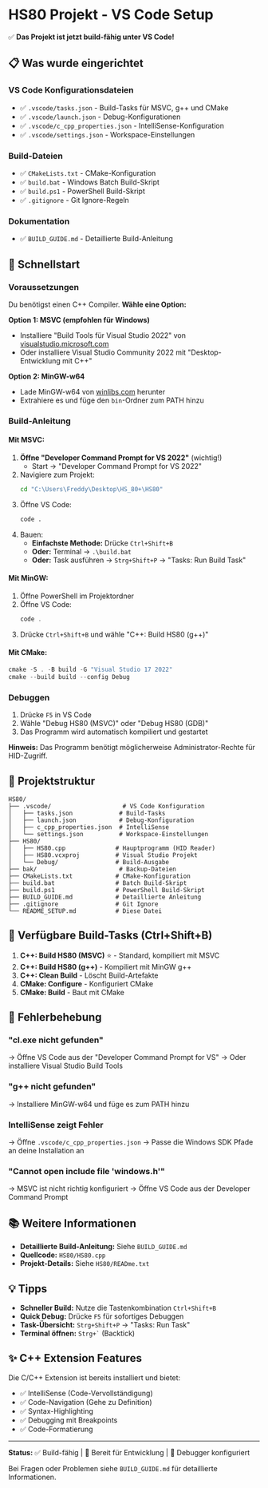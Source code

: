 # HS80 Projekt - VS Code Setup

✅ **Das Projekt ist jetzt build-fähig unter VS Code!**

## 📋 Was wurde eingerichtet

### VS Code Konfigurationsdateien
- ✅ `.vscode/tasks.json` - Build-Tasks für MSVC, g++ und CMake
- ✅ `.vscode/launch.json` - Debug-Konfigurationen
- ✅ `.vscode/c_cpp_properties.json` - IntelliSense-Konfiguration
- ✅ `.vscode/settings.json` - Workspace-Einstellungen

### Build-Dateien
- ✅ `CMakeLists.txt` - CMake-Konfiguration
- ✅ `build.bat` - Windows Batch Build-Skript
- ✅ `build.ps1` - PowerShell Build-Skript
- ✅ `.gitignore` - Git Ignore-Regeln

### Dokumentation
- ✅ `BUILD_GUIDE.md` - Detaillierte Build-Anleitung

## 🚀 Schnellstart

### Voraussetzungen

Du benötigst einen C++ Compiler. **Wähle eine Option:**

**Option 1: MSVC (empfohlen für Windows)**
- Installiere "Build Tools für Visual Studio 2022" von [visualstudio.microsoft.com](https://visualstudio.microsoft.com/de/downloads/)
- Oder installiere Visual Studio Community 2022 mit "Desktop-Entwicklung mit C++"

**Option 2: MinGW-w64**
- Lade MinGW-w64 von [winlibs.com](https://winlibs.com/) herunter
- Extrahiere es und füge den `bin`-Ordner zum PATH hinzu

### Build-Anleitung

#### Mit MSVC:
1. **Öffne "Developer Command Prompt for VS 2022"** (wichtig!)
   - Start → "Developer Command Prompt for VS 2022"
2. Navigiere zum Projekt:
   ```cmd
   cd "C:\Users\Freddy\Desktop\HS_80+\HS80"
   ```
3. Öffne VS Code:
   ```cmd
   code .
   ```
4. Bauen:
   - **Einfachste Methode:** Drücke `Ctrl+Shift+B`
   - **Oder:** Terminal → `.\build.bat`
   - **Oder:** Task ausführen → `Strg+Shift+P` → "Tasks: Run Build Task"

#### Mit MinGW:
1. Öffne PowerShell im Projektordner
2. Öffne VS Code:
   ```powershell
   code .
   ```
3. Drücke `Ctrl+Shift+B` und wähle "C++: Build HS80 (g++)"

#### Mit CMake:
```powershell
cmake -S . -B build -G "Visual Studio 17 2022"
cmake --build build --config Debug
```

### Debuggen

1. Drücke `F5` in VS Code
2. Wähle "Debug HS80 (MSVC)" oder "Debug HS80 (GDB)"
3. Das Programm wird automatisch kompiliert und gestartet

**Hinweis:** Das Programm benötigt möglicherweise Administrator-Rechte für HID-Zugriff.

## 📁 Projektstruktur

```
HS80/
├── .vscode/                    # VS Code Konfiguration
│   ├── tasks.json             # Build-Tasks
│   ├── launch.json            # Debug-Konfiguration
│   ├── c_cpp_properties.json  # IntelliSense
│   └── settings.json          # Workspace-Einstellungen
├── HS80/
│   ├── HS80.cpp              # Hauptprogramm (HID Reader)
│   ├── HS80.vcxproj          # Visual Studio Projekt
│   └── Debug/                # Build-Ausgabe
├── bak/                       # Backup-Dateien
├── CMakeLists.txt            # CMake-Konfiguration
├── build.bat                 # Batch Build-Skript
├── build.ps1                 # PowerShell Build-Skript
├── BUILD_GUIDE.md            # Detaillierte Anleitung
├── .gitignore                # Git Ignore
└── README_SETUP.md           # Diese Datei
```

## 🎯 Verfügbare Build-Tasks (Ctrl+Shift+B)

1. **C++: Build HS80 (MSVC)** ⭐ - Standard, kompiliert mit MSVC
2. **C++: Build HS80 (g++)** - Kompiliert mit MinGW g++
3. **C++: Clean Build** - Löscht Build-Artefakte
4. **CMake: Configure** - Konfiguriert CMake
5. **CMake: Build** - Baut mit CMake

## 🔧 Fehlerbehebung

### "cl.exe nicht gefunden"
→ Öffne VS Code aus der "Developer Command Prompt for VS"
→ Oder installiere Visual Studio Build Tools

### "g++ nicht gefunden"
→ Installiere MinGW-w64 und füge es zum PATH hinzu

### IntelliSense zeigt Fehler
→ Öffne `.vscode/c_cpp_properties.json`
→ Passe die Windows SDK Pfade an deine Installation an

### "Cannot open include file 'windows.h'"
→ MSVC ist nicht richtig konfiguriert
→ Öffne VS Code aus der Developer Command Prompt

## 📚 Weitere Informationen

- **Detaillierte Build-Anleitung:** Siehe `BUILD_GUIDE.md`
- **Quellcode:** `HS80/HS80.cpp`
- **Projekt-Details:** Siehe `HS80/READme.txt`

## 💡 Tipps

- **Schneller Build:** Nutze die Tastenkombination `Ctrl+Shift+B`
- **Quick Debug:** Drücke `F5` für sofortiges Debuggen
- **Task-Übersicht:** `Strg+Shift+P` → "Tasks: Run Task"
- **Terminal öffnen:** `` Strg+` `` (Backtick)

## ✨ C++ Extension Features

Die C/C++ Extension ist bereits installiert und bietet:
- ✅ IntelliSense (Code-Vervollständigung)
- ✅ Code-Navigation (Gehe zu Definition)
- ✅ Syntax-Highlighting
- ✅ Debugging mit Breakpoints
- ✅ Code-Formatierung

---

**Status:** ✅ Build-fähig | 🔧 Bereit für Entwicklung | 🐛 Debugger konfiguriert

Bei Fragen oder Problemen siehe `BUILD_GUIDE.md` für detaillierte Informationen.
